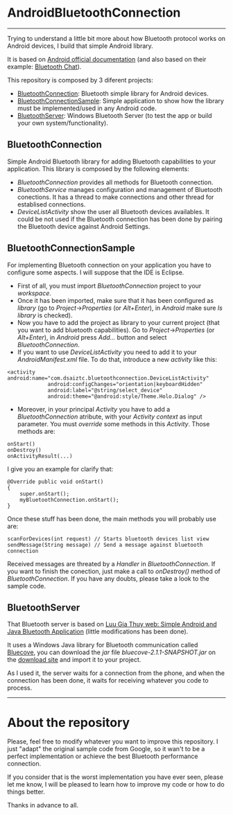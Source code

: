 # AndroidBluetoothConnection

---------------------------------------------------------------------------------------------

Trying to understand a little bit more about how Bluetooth protocol works on Android devices, I build that simple Android library. 

It is based on [Android official documentation](http://developer.android.com/guide/topics/connectivity/bluetooth.html) (and also based on their example: [Bluetooth Chat](https://android.googlesource.com/platform/development/+/25b6aed7b2e01ce7bdc0dfa1a79eaf009ad178fe/samples/BluetoothChat)).

This repository is composed by 3 diferent projects:

- [BluetoothConnection](https://github.com/dsaiztc/AndroidBluetoothConnection/tree/master/BluetoothConnection): Bluetooth simple library for Android devices.
- [BluetoothConnectionSample](https://github.com/dsaiztc/AndroidBluetoothConnection/tree/master/BluetoothConnectionSample): Simple application to show how the library must be implemented/used in any Android code.
- [BluetoothServer](https://github.com/dsaiztc/AndroidBluetoothConnection/tree/master/BluetoothServer): Windows Bluetooth Server (to test the app or build your own system/functionality).

## BluetoothConnection
Simple Android Bluetooth library for adding Bluetooth capabilities to your application. This library is composed by the following elements:

- *BluetoothConnection* provides all methods for Bluetooth connection.
- *BluetoothService* manages configuration and management of Bluetooth conections. It has a thread to make connections and other thread for establised connections.
- *DeviceListActivity* show the user all Bluetooth devices availables. It could be not used if the Bluetooth connection has been done by pairing the Bluetooth device against Android Settings.

## BluetoothConnectionSample
For implementing Bluetooth connection on your application you have to configure some aspects. I will suppose that the IDE is Eclipse.

- First of all, you must import *BluetoothConnection* project to your *workspace*.
- Once it has been imported, make sure that it has been configured as *library* (go to *Project*->*Properties* (or *Alt+Enter*), in *Android* make sure *Is library* is checked).
- Now you have to add the project as library to your current project (that you want to add bluetooth capabilities). Go to *Project*->*Properties* (or *Alt+Enter*), in *Android* press *Add...* button and select *BluetoothConnection*.
- If you want to use *DeviceListActivity* you need to add it to your *AndroidManifest.xml* file. To do that, introduce a new *activity* like this:

````
<activity android:name="com.dsaiztc.bluetoothconnection.DeviceListActivity" 
			 android:configChanges="orientation|keyboardHidden" 
			 android:label="@string/select_device" 
			 android:theme="@android:style/Theme.Holo.Dialog" />
````

- Moreover, in your principal *Activity* you have to add a *BluetoothConnection* atribute, with your *Activity context* as input parameter. You must *override* some methods in this *Activity*. Those methods are:

````
onStart() 
onDestroy() 
onActivityResult(...)
````

I give you an example for clarify that:

````
@Override public void onStart() 
{ 
	super.onStart(); 
	myBluetoothConnection.onStart();
}
````

Once these stuff has been done, the main methods you will probably use are:

````
scanForDevices(int request) // Starts bluetooth devices list view
sendMessage(String message) // Send a message against bluetooth connection
````

Received messages are threated by a *Handler* in *BluetoothConnection*. If you want to finish the conection, just make a call to *onDestroy()* method of *BluetoothConnection*. If you have any doubts, please take a look to the sample code.


## BluetoothServer
That Bluetooth server is based on [Luu Gia Thuy web: Simple Android and Java Bluetooth Application](http://luugiathuy.com/2011/02/android-java-bluetooth/) (little modifications has been done).

It uses a Windows Java library for Bluetooth communication called [Bluecove](http://bluecove.org/), you can download the *jar* file *bluecove-2.1.1-SNAPSHOT.jar* on the [download site](http://snapshot.bluecove.org/distribution/download/2.1.1-SNAPSHOT/2.1.1-SNAPSHOT.62/) and import it to your project.

As I used it, the server waits for a connection from the phone, and when the connection has been done, it waits for receiving whatever you code to process.

------------------------------------------------------------------------------------------------

# About the repository
Please, feel free to modify whatever you want to improve this repository. I just "adapt" the original sample code from Google, so it wan't to be a perfect implementation or achieve the best Bluetooth performance connection.

If you consider that is the worst implementation you have ever seen, please let me know, I will be pleased to learn how to improve my code or how to do things better.

Thanks in advance to all.